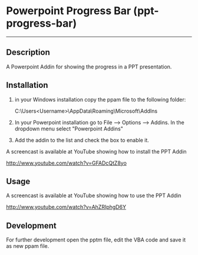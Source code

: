 Powerpoint Progress Bar (ppt-progress-bar)
================
---

## Description ##
A Powerpoint Addin for showing the progress in a PPT presentation.

 
## Installation ##

1. in your Windows installation copy the ppam file to the following folder: 

     C:\Users\<Username>\AppData\Roaming\Microsoft\AddIns

2. In your Powerpoint installation go to File --> Options --> Addins. In the dropdown menu select "Powerpoint Addins" 


3. Add the addin to the list and check the box to enable it.


A screencast is available at YouTube showing how to install the PPT Addin

http://www.youtube.com/watch?v=GFADcQtZ8yo


## Usage ##

A screencast is available at YouTube showing how to use the PPT Addin

http://www.youtube.com/watch?v=AhZRIphgD6Y


## Development ##
For further development open the pptm file, edit the VBA code and save it as new ppam file.




